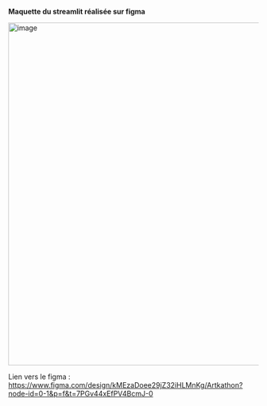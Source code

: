 **Maquette du streamlit réalisée sur figma**


<img width="749" height="689" alt="image" src="https://github.com/user-attachments/assets/e9b9b035-6761-4976-9e31-730e00abb13d" />

Lien vers le figma : https://www.figma.com/design/kMEzaDoee29jZ32iHLMnKg/Artkathon?node-id=0-1&p=f&t=7PGv44xEfPV4BcmJ-0
